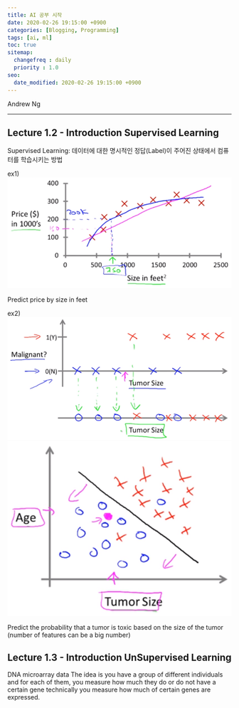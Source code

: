 ```yaml
---
title: AI 공부 시작
date: 2020-02-26 19:15:00 +0900
categories: [Blogging, Programming]
tags: [ai, ml]
toc: true
sitemap:
  changefreq : daily
  priority : 1.0
seo:
  date_modified: 2020-02-26 19:15:00 +0900
---
```


Andrew Ng

***

## **Lecture 1.2 - Introduction Supervised Learning**

Supervised Learning: 데이터에 대한 명시적인 정답(Label)이 주어진 상태에서 컴퓨터를 학습시키는 방법

ex1)
![price](/images/posts/2020-02-26-ai/price.png)

Predict price by size in feet

ex2)
![tumor1](/images/posts/2020-02-26-ai/tumor1.png)
![tumor2](/images/posts/2020-02-26-ai/tumor2.png)

Predict the probability that a tumor is toxic based on the size of the tumor
(number of features can be a big number)

## **Lecture 1.3 - Introduction UnSupervised Learning**

DNA microarray data
The idea is you have a group of different individuals and for each of them, you measure how much they do or do not have a certain gene technically you measure how much of certain genes are expressed.
